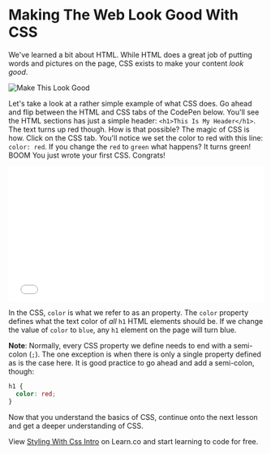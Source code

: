 # Making The Web Look Good With CSS

We've learned a bit about HTML. While HTML does a great job of putting words and pictures on the page, CSS exists to make your content _look good_. 

![Make This Look Good](https://web-dev-readme-photos.s3.amazonaws.com/js/make-this-look-good.gif)

Let's take a look at a rather simple example of what CSS does. Go ahead and flip between the HTML and CSS tabs of the CodePen below. You'll see the HTML sections has just a simple header: `<h1>This Is My Header</h1>`. The text turns up red though. How is that possible? The magic of CSS is how. Click on the CSS tab. You'll notice we set the color to red with this line: `color: red`. If you change the `red` to `green` what happens? It turns green! BOOM You just wrote your first CSS. Congrats!

<iframe height='265' scrolling='no' title='EWozNm' src='//codepen.io/joemburgess/embed/EWozNm/?height=265&theme-id=0&default-tab=html,result&embed-version=2&editable=true' frameborder='no' allowtransparency='true' allowfullscreen='true' style='width: 100%;'>See the Pen <a href='http://codepen.io/joemburgess/pen/EWozNm/'>EWozNm</a> by Joe Burgess (<a href='http://codepen.io/joemburgess'>@joemburgess</a>) on <a href='http://codepen.io'>CodePen</a>.
</iframe>

In the CSS, `color` is what we refer to as an property. The `color` property defines what the text color of *all* `h1` HTML elements should be. If we change the value of `color` to `blue`, any `h1` element on the page will turn blue.

**Note**: Normally, every CSS property we define needs to end with a semi-colon (`;`). The one exception is when there is only a single property defined as is the case here. It is good practice to go ahead and add a semi-colon, though: 

```css
h1 {
  color: red;
}
```

Now that you understand the basics of CSS, continue onto the next lesson and get a deeper understanding of CSS.

<p class='util--hide'>View <a href='https://learn.co/lessons/styling-with-css-intro'>Styling With Css Intro</a> on Learn.co and start learning to code for free.</p>
